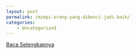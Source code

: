 ```yaml
---
layout: post
permalink: /mimpi-orang-yang-dibenci-jadi-baik/
categories:
    - Uncategorized
---
```


[Baca Selengkapnya](/06)